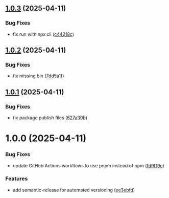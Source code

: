 ## [1.0.3](https://github.com/warpdev/mcp-hub-mcp/compare/v1.0.2...v1.0.3) (2025-04-11)


### Bug Fixes

* fix run with npx cli ([c44218c](https://github.com/warpdev/mcp-hub-mcp/commit/c44218c5e56f25c399a267075238404b806ee451))

## [1.0.2](https://github.com/warpdev/mcp-hub-mcp/compare/v1.0.1...v1.0.2) (2025-04-11)


### Bug Fixes

* fix missing bin ([7dd5a1f](https://github.com/warpdev/mcp-hub-mcp/commit/7dd5a1fc5e8e701c0135f4f31dddeec168a663bb))

## [1.0.1](https://github.com/warpdev/mcp-hub-mcp/compare/v1.0.0...v1.0.1) (2025-04-11)


### Bug Fixes

* fix package publish files ([627a30b](https://github.com/warpdev/mcp-hub-mcp/commit/627a30b74183e1dadc45aa5cec02ec3de374f165))

# 1.0.0 (2025-04-11)


### Bug Fixes

* update GitHub Actions workflows to use pnpm instead of npm ([fd9f19e](https://github.com/warpdev/mcp-hub-mcp/commit/fd9f19e70f73a0cdba43dfd9132da850a4a3a760))


### Features

* add semantic-release for automated versioning ([ee3ebfd](https://github.com/warpdev/mcp-hub-mcp/commit/ee3ebfd84f34bef7b53200c74c8bb9fd75d69e21))
